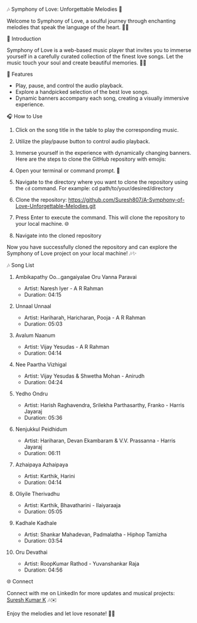  🎶 Symphony of Love: Unforgettable Melodies 🌟

Welcome to Symphony of Love, a soulful journey through enchanting melodies that speak the language of the heart. 🎵✨

 🚀 Introduction

Symphony of Love is a web-based music player that invites you to immerse yourself in a carefully curated collection of the finest love songs. Let the music touch your soul and create beautiful memories. 🌈💖

 🎉 Features

- Play, pause, and control the audio playback.
- Explore a handpicked selection of the best love songs.
- Dynamic banners accompany each song, creating a visually immersive experience.

 🎧 How to Use

1. Click on the song title in the table to play the corresponding music.
2. Utilize the play/pause button to control audio playback.
3. Immerse yourself in the experience with dynamically changing banners.
 Here are the steps to clone the GitHub repository with emojis:

1. Open your terminal or command prompt. 🚀

2. Navigate to the directory where you want to clone the repository using the `cd` command. For example:
   cd path/to/your/desired/directory
   
4. Clone the repository:
   https://github.com/Suresh807/A-Symphony-of-Love-Unforgettable-Melodies.git

5. Press Enter to execute the command. This will clone the repository to your local machine. 🌐

6. Navigate into the cloned repository 

Now you have successfully cloned the repository and can explore the Symphony of Love project on your local machine! 🎶✨

 🎶 Song List

1. Ambikapathy Oo...gangaiyalae Oru Vanna Paravai
   - Artist: Naresh Iyer - A R Rahman
   - Duration: 04:15

2. Unnaal Unnaal
   - Artist: Hariharah, Haricharan, Pooja - A R Rahman
   - Duration: 05:03

3. Avalum Naanum
   - Artist: Vijay Yesudas - A R Rahman
   - Duration: 04:14

4. Nee Paartha Vizhigal
   - Artist: Vijay Yesudas & Shwetha Mohan - Anirudh
   - Duration: 04:24

5. Yedho Ondru
   - Artist: Harish Raghavendra, Srilekha Parthasarthy, Franko - Harris Jayaraj
   - Duration: 05:36

6. Nenjukkul Peidhidum
   - Artist: Hariharan, Devan Ekambaram & V.V. Prassanna - Harris Jayaraj
   - Duration: 06:11

7. Azhaipaya Azhaipaya
   - Artist: Karthik, Harini
   - Duration: 04:14

8. Oliyile Therivadhu
   - Artist: Karthik, Bhavatharini - Ilaiyaraaja
   - Duration: 05:05

9. Kadhale Kadhale
   - Artist: Shankar Mahadevan, Padmalatha - Hiphop Tamizha
   - Duration: 03:54

10. Oru Devathai
    - Artist: RoopKumar Rathod - Yuvanshankar Raja
    - Duration: 04:56

 🌐 Connect

Connect with me on LinkedIn for more updates and musical projects: [Suresh Kumar K](https://www.linkedin.com/in/suresh-kumar-k-398439237/) 🎶✉️

Enjoy the melodies and let love resonate! 🌌🎼

